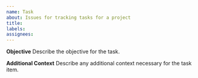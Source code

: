 ```yaml
---
name: Task
about: Issues for tracking tasks for a project
title: 
labels:
assignees:
---
```


**Objective**
Describe the objective for the task.

**Additional Context**
Describe any additional context necessary for the task item.
